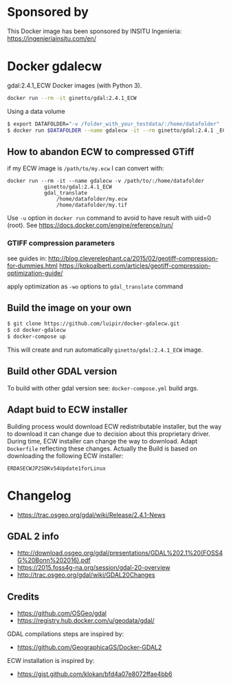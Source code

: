 <!--
***************************************************************************
    begin                : April 2019
    author               : (C) 2019 by Luigi Pirelli
    author email         : luipir at gmail dot com
    copyright            : (C) 2019 INSITU
    company web          : https://ingenieriainsitu.com/en/
***************************************************************************
*                                                                         *
*   This program is free software; you can redistribute it and/or modify  *
*   it under the terms of the GNU General Public License as published by  *
*   the Free Software Foundation; either version 2 of the License, or     *
*   (at your option) any later version.                                   *
*                                                                         *
***************************************************************************
-->

# Sponsored by
This Docker image has been sponsored by INSITU Ingenieria: https://ingenieriainsitu.com/en/

# Docker gdalecw

gdal:2.4.1_ECW Docker images (with Python 3).

```bash
docker run --rm -it ginetto/gdal:2.4.1_ECW
```

Using a data volume
```bash
$ export DATAFOLDER="-v /folder_with_your_testdata/:/home/datafolder"
$ docker run $DATAFOLDER --name gdalecw -it --rm ginetto/gdal:2.4.1 _ECW /bin/bash
```

## How to abandon ECW to compressed GTiff

if my ECW image is ```/path/to/my.ecw``` I can convert with:
```
docker run --rm -it --name gdalecw -v /path/to/:/home/datafolder
            ginetto/gdal:2.4.1_ECW
            gdal_translate
                /home/datafolder/my.ecw
                /home/datafolder/my.tif
```
Use ```-u``` option in ```docker run``` command to avoid to have result with uid=0 (root). See https://docs.docker.com/engine/reference/run/

### GTIFF compression parameters

see guides in:
http://blog.cleverelephant.ca/2015/02/geotiff-compression-for-dummies.html
https://kokoalberti.com/articles/geotiff-compression-optimization-guide/

apply optimization as ```-wo``` options to ```gdal_translate``` command


## Build the image on your own
```bash
$ git clone https://github.com/luipir/docker-gdalecw.git
$ cd docker-gdalecw
$ docker-compose up
```
This will create and run automatically ```ginetto/gdal:2.4.1_ECW``` image.

## Build other GDAL version
To build with other gdal version see: ```docker-compose.yml``` build args.

## Adapt buid to ECW installer
Building process would download ECW redistributable installer, but the way to download it can change due to decision about this proprietary driver.
During time, ECW installer can change the way to download. Adapt ```Dockerfile``` reflecting these changes.
Actually the Build is based on downloading the following ECW installer:
```
ERDASECWJP2SDKv54Update1forLinux
```

# Changelog
 - https://trac.osgeo.org/gdal/wiki/Release/2.4.1-News

## GDAL 2 info
- http://download.osgeo.org/gdal/presentations/GDAL%202.1%20(FOSS4G%20Bonn%202016).pdf
- https://2015.foss4g-na.org/session/gdal-20-overview
- http://trac.osgeo.org/gdal/wiki/GDAL20Changes

## Credits
- https://github.com/OSGeo/gdal
- https://registry.hub.docker.com/u/geodata/gdal/

GDAL compilations steps are inspired by:
- https://github.com/GeographicaGS/Docker-GDAL2

ECW installation is inspired by:
- https://gist.github.com/klokan/bfd4a07e8072ffae4bb6
